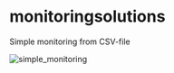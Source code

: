 # monitoringsolutions
Simple monitoring from CSV-file

![simple_monitoring](https://user-images.githubusercontent.com/6259327/230477910-7b27a9bb-da7b-41c8-8c76-0fc46f9d9303.png)
